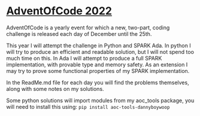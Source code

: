 # [AdventOfCode 2022](https://adventofcode.com/2022)
AdventOfCode is a yearly event for which a new, two-part, coding challenge is released each day of December until the 25th.

This year I will attempt the challenge in Python and SPARK Ada. In python I will
try to produce an efficient and readable solution, but I will not spend too much time on
this. In Ada I will attempt to produce a full SPARK implementation, with provable type and
memory safety. As an extension I may
try to prove some functional properties of my SPARK implementation.

In the ReadMe.md file for each day you will find the problems themselves,
along with some notes on my solutions.

Some python solutions will import modules from my aoc_tools package, you will need to install this using:
```pip install aoc-tools-dannyboywoop```
